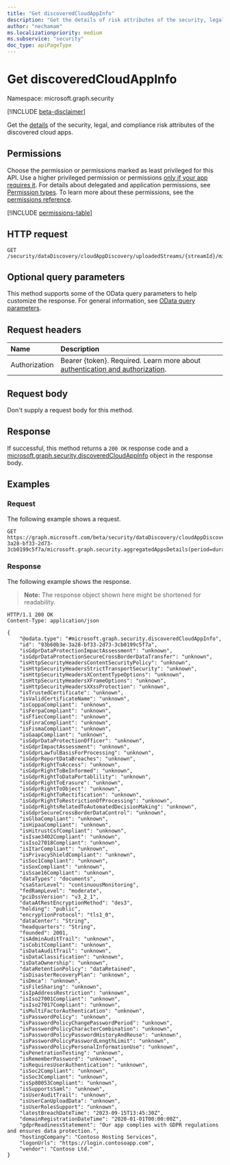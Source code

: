 ```yaml
---
title: "Get discoveredCloudAppInfo"
description: "Get the details of risk attributes of the security, legal, and compliance risk attributes of the discovered cloud apps."
author: "nechamam"
ms.localizationpriority: medium
ms.subservice: "security"
doc_type: apiPageType
---
```


# Get discoveredCloudAppInfo

Namespace: microsoft.graph.security

[!INCLUDE [beta-disclaimer](../../includes/beta-disclaimer.md)]

Get the [details](../resources/security-discoveredcloudappinfo.md) of the security, legal, and compliance risk attributes of the discovered cloud apps.

## Permissions

Choose the permission or permissions marked as least privileged for this API. Use a higher privileged permission or permissions [only if your app requires it](/graph/permissions-overview#best-practices-for-using-microsoft-graph-permissions). For details about delegated and application permissions, see [Permission types](/graph/permissions-overview#permission-types). To learn more about these permissions, see the [permissions reference](/graph/permissions-reference).

<!-- {
  "blockType": "permissions",
  "name": "security-discoveredcloudappinfo-get-permissions"
}
-->
[!INCLUDE [permissions-table](../includes/permissions/security-discoveredcloudappinfo-get-permissions.md)]

## HTTP request

<!-- {
  "blockType": "ignored"
}
-->
``` http
GET /security/dataDiscovery/cloudAppDiscovery/uploadedStreams/{streamId}/microsoft.graph.security.aggregatedAppsDetails(period=duration'{duration}')/{appId}/appInfo
```

## Optional query parameters

This method supports some of the OData query parameters to help customize the response. For general information, see [OData query parameters](/graph/query-parameters).

## Request headers

|Name|Description|
|:---|:---|
|Authorization|Bearer {token}. Required. Learn more about [authentication and authorization](/graph/auth/auth-concepts).|

## Request body

Don't supply a request body for this method.

## Response

If successful, this method returns a `200 OK` response code and a [microsoft.graph.security.discoveredCloudAppInfo](../resources/security-discoveredcloudappinfo.md) object in the response body.

## Examples

### Request

The following example shows a request.
<!-- {
  "blockType": "request",
  "name": "get_discoveredcloudappinfo"
}
-->
``` http
GET https://graph.microsoft.com/beta/security/dataDiscovery/cloudAppDiscovery/uploadedStreams/93b60b3e-3a28-bf33-2d73-3cb0199c5f7a/microsoft.graph.security.aggregatedAppsDetails(period=duration'P90D')/12345/appInfo
```


### Response

The following example shows the response.
>**Note:** The response object shown here might be shortened for readability.
<!-- {
  "blockType": "response",
  "truncated": true,
  "@odata.type": "microsoft.graph.security.discoveredCloudAppInfo"
}
-->
``` http
HTTP/1.1 200 OK
Content-Type: application/json

{
    "@odata.type": "#microsoft.graph.security.discoveredCloudAppInfo",
    "id": "93b60b3e-3a28-bf33-2d73-3cb0199c5f7a",
    "isGdprDataProtectionImpactAssessment": "unknown",
    "isGdprDataProtectionSecureCrossBorderDataTransfer": "unknown",
    "isHttpSecurityHeadersContentSecurityPolicy": "unknown",
    "isHttpSecurityHeadersStrictTransportSecurity": "unknown",
    "isHttpSecurityHeadersXContentTypeOptions": "unknown",
    "isHttpSecurityHeadersXFrameOptions": "unknown",
    "isHttpSecurityHeadersXXssProtection": "unknown",
    "isTrustedCertificate": "unknown",
    "isValidCertificateName": "unknown",
    "isCoppaCompliant": "unknown",
    "isFerpaCompliant": "unknown",
    "isFfiecCompliant": "unknown",
    "isFinraCompliant": "unknown",
    "isFismaCompliant": "unknown",
    "isGaapCompliant": "unknown",
    "isGdprDataProtectionOfficer": "unknown",
    "isGdprImpactAssessment": "unknown",
    "isGdprLawfulBasisForProcessing": "unknown",
    "isGdprReportDataBreaches": "unknown",
    "isGdprRightToAccess": "unknown",
    "isGdprRightToBeInformed": "unknown",
    "isGdprRightToDataPortablility": "unknown",
    "isGdprRightToErasure": "unknown",
    "isGdprRightToObject": "unknown",
    "isGdprRightToRectification": "unknown",
    "isGdprRightToRestrictionOfProcessing": "unknown",
    "isGdprRightsRelatedToAutomatedDecisionMaking": "unknown",
    "isGdprSecureCrossBorderDataControl": "unknown",
    "isGlbaCompliant": "unknown",
    "isHipaaCompliant": "unknown",
    "isHitrustCsfCompliant": "unknown",
    "isIsae3402Compliant": "unknown",
    "isIso27018Compliant": "unknown",
    "isItarCompliant": "unknown",
    "isPrivacyShieldCompliant": "unknown",
    "isSoc1Compliant": "unknown",
    "isSoxCompliant": "unknown",
    "isSsae16Compliant": "unknown",
    "dataTypes": "documents",
    "csaStarLevel": "continuousMonitoring",
    "fedRampLevel": "moderate",
    "pciDssVersion": "v3_2_1",
    "dataAtRestEncryptionMethod": "des3",
    "holding": "public",
    "encryptionProtocol": "tls1_0",
    "dataCenter": "String",
    "headquarters": "String",
    "founded": 2001,
    "isAdminAuditTrail": "unknown",
    "isCobitCompliant": "unknown",
    "isDataAuditTrail": "unknown",
    "isDataClassification": "unknown",
    "isDataOwnership": "unknown",
    "dataRetentionPolicy": "dataRetained",
    "isDisasterRecoveryPlan": "unknown",
    "isDmca": "unknown",
    "isFileSharing": "unknown",
    "isIpAddressRestriction": "unknown",
    "isIso27001Compliant": "unknown",
    "isIso27017Compliant": "unknown",
    "isMultiFactorAuthentication": "unknown",
    "isPasswordPolicy": "unknown",
    "isPasswordPolicyChangePasswordPeriod": "unknown",
    "isPasswordPolicyCharacterCombination": "unknown",
    "isPasswordPolicyPasswordHistoryAndReuse": "unknown",
    "isPasswordPolicyPasswordLengthLimit": "unknown",
    "isPasswordPolicyPersonalInformationUse": "unknown",
    "isPenetrationTesting": "unknown",
    "isRememberPassword": "unknown",
    "isRequiresUserAuthentication": "unknown",
    "isSoc2Compliant": "unknown",
    "isSoc3Compliant": "unknown",
    "isSp80053Compliant": "unknown",
    "isSupportsSaml": "unknown",
    "isUserAuditTrail": "unknown",
    "isUserCanUploadData": "unknown",
    "isUserRolesSupport": "unknown",
    "latestBreachDateTime": "2023-09-15T13:45:30Z",
    "domainRegistrationDateTime": "2020-01-01T00:00:00Z",
    "gdprReadinessStatement": "Our app complies with GDPR regulations and ensures data protection.",
    "hostingCompany": "Contoso Hosting Services",
    "logonUrls": "https://login.contosoapp.com",
    "vendor": "Contoso Ltd."
}
```

